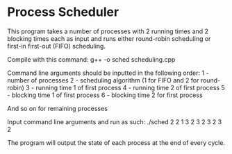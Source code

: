 # Process Scheduler

This program takes a number of processes with 2 running times and 2 blocking times each as input and runs either round-robin scheduling or first-in first-out (FIFO) scheduling. 

Compile with this command: g++ -o sched scheduling.cpp

Command line arguments should be inputted in the following order:
1 - number of processes
2 - scheduling algorithm (1 for FIFO and 2 for round-robin)
3 - running time 1 of first process
4 - running time 2 of first process
5 - blocking time 1 of first process
6 - blocking time 2 for first process

And so on for remaining processes 

Input command line arguments and run as such: ./sched 2 2 1 3 2 3 2 3 2 3 2

The program will output the state of each process at the end of every cycle.
